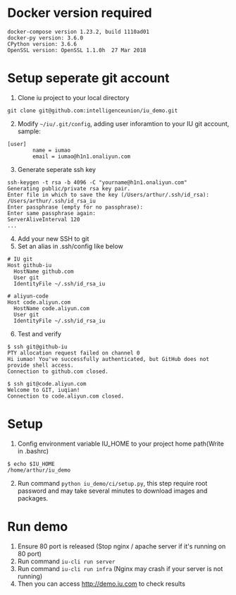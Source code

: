 # Docker version required
```
docker-compose version 1.23.2, build 1110ad01
docker-py version: 3.6.0
CPython version: 3.6.6
OpenSSL version: OpenSSL 1.1.0h  27 Mar 2018
```
# Setup seperate git account
1. Clone iu project to your local directory
```
git clone git@github.com:intelligenceunion/iu_demo.git
```
2. Modify `~/iu/.git/config`, adding user inforamtion to your IU git account, sample:
```
[user]
        name = iumao
        email = iumao@h1n1.onaliyun.com
```
3. Generate seperate ssh key
```
ssh-keygen -t rsa -b 4096 -C "yourname@h1n1.onaliyun.com"
Generating public/private rsa key pair.
Enter file in which to save the key (/Users/arthur/.ssh/id_rsa): /Users/arthur/.ssh/id_rsa_iu
Enter passphrase (empty for no passphrase):
Enter same passphrase again:
ServerAliveInterval 120
...
```
4. Add your new SSH to git
5. Set an alias in .ssh/config like below
```
# IU git
Host github-iu
  HostName github.com
  User git
  IdentityFile ~/.ssh/id_rsa_iu
```
```
# aliyun-code
Host code.aliyun.com
  HostName code.aliyun.com
  User git
  IdentityFile ~/.ssh/id_rsa_iu
```
6. Test and verify
```
$ ssh git@github-iu
PTY allocation request failed on channel 0
Hi iumao! You've successfully authenticated, but GitHub does not provide shell access.
Connection to github.com closed.
```
```
$ ssh git@code.aliyun.com
Welcome to GIT, iuqian!
Connection to code.aliyun.com closed.
```

# Setup
1. Config environment variable IU_HOME to your project home path(Write in .bashrc)
```
$ echo $IU_HOME
/home/arthur/iu_demo
```
2. Run command `python iu_demo/ci/setup.py`, this step require root password and may take several minutes to download images and packages.

# Run demo
1. Ensure 80 port is released (Stop nginx / apache server if it's running on 80 port)
2. Run command `iu-cli run server`
3. Run command `iu-cli run infra` (Nginx may crash if your server is not running)
4. Then you can access http://demo.iu.com to check results
